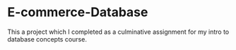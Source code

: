# E-commerce-Database
This a project which I completed as a culminative assignment for my intro to database concepts course.
